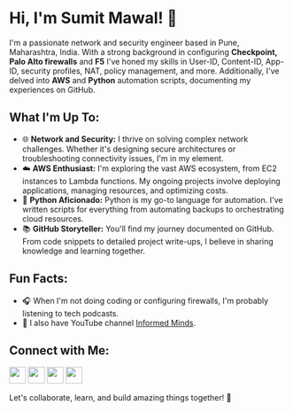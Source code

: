 # Hi, I'm Sumit Mawal! 👋

I'm a passionate network and security engineer based in Pune, Maharashtra, India. With a strong background in configuring **Checkpoint, Palo Alto firewalls** and **F5** I've honed my skills in User-ID, Content-ID, App-ID, security profiles, NAT, policy management, and more. Additionally, I've delved into **AWS** and **Python** automation scripts, documenting my experiences on GitHub.

## What I'm Up To:

- 🌐 **Network and Security:** I thrive on solving complex network challenges. Whether it's designing secure architectures or troubleshooting connectivity issues, I'm in my element.
- ☁️ **AWS Enthusiast:** I'm exploring the vast AWS ecosystem, from EC2 instances to Lambda functions. My ongoing projects involve deploying applications, managing resources, and optimizing costs.
- 🐍 **Python Aficionado:** Python is my go-to language for automation. I've written scripts for everything from automating backups to orchestrating cloud resources.
- 📚 **GitHub Storyteller:** You'll find my journey documented on GitHub. From code snippets to detailed project write-ups, I believe in sharing knowledge and learning together.

## Fun Facts:

- 🎧 When I'm not doing coding or configuring firewalls, I'm probably listening to tech podcasts.
- 🎥 I also have YouTube channel <a href="https://www.youtube.com/@SumitM_informedminds" target="_blank">Informed Minds</a>.

## Connect with Me:

<p>
  <a href="https://www.linkedin.com/in/sumitsmawal" target="_blank"><img src="https://cdn.jsdelivr.net/npm/simple-icons@3.0.1/icons/linkedin.svg" height="30" width="30"></a>
  <a href="mawal.sumit22@gmail.com" target="_blank"><img src="https://cdn.jsdelivr.net/npm/simple-icons@3.0.1/icons/gmail.svg" height="30" width="30"></a>
  <a href="https://www.youtube.com/@SumitM_informedminds" target="_blank"><img src="https://cdn.jsdelivr.net/npm/simple-icons@3.0.1/icons/youtube.svg" height="30" width="30"></a>
  <a href="https://www.instagram.com/informedmindsbysumit" target="_blank"><img src="https://cdn.jsdelivr.net/npm/simple-icons@3.0.1/icons/instagram.svg" height="30" width="30"></a>
</p>


Let's collaborate, learn, and build amazing things together! 🚀

